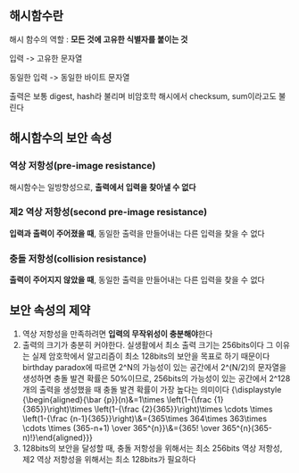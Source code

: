 ## 해시함수란
해시 함수의 역할 : **모든 것에 고유한 식별자를 붙이는 것**

입력 -> 고유한 문자열

동일한 입력 -> 동일한 바이트 문자열

출력은 보통 digest, hash라 불리며 비암호학 해시에서 checksum, sum이라고도 불린다

## 해시함수의 보안 속성
### 역상 저항성(pre-image resistance)
해시함수는 일방향성으로, **출력에서 입력을 찾아낼 수 없다**

### 제2 역상 저항성(second pre-image resistance)
**입력과 출력이 주어졌을 때**,
동일한 출력을 만들어내는 다른 입력을 찾을 수 없다

### 충돌 저항성(collision resistance)
**출력이 주어지지 않았을 때**,
동일한 출력을 만들어내는 다른 입력을 찾을 수 없다

## 보안 속성의 제약
1. 역상 저항성을 만족하려면 **입력의 무작위성이 충분해야**한다
2. 출력의 크기가 충분히 커야한다. 실생활에서 최소 출력 크기는 256bits이다
그 이유는 실제 암호학에서 알고리즘이 최소 128bits의 보안을 목표로 하기 때문이다
birthday paradox에 따르면 2^N의 가능성이 있는 공간에서 2^(N/2)의 문자열을 생성하면 충돌 발견 확률은 50%이므로,
256bits의 가능성이 있는 공간에서 2^128개의 출력을 생성했을 때 충돌 발견 확률이 가장 높다는 의미이다
{\displaystyle {\begin{aligned}{\bar {p}}(n)&=1\times \left(1-{\frac {1}{365}}\right)\times \left(1-{\frac {2}{365}}\right)\times \cdots \times \left(1-{\frac {n-1}{365}}\right)\\&={365\times 364\times 363\times \cdots \times (365-n+1) \over 365^{n}}\\&={365! \over 365^{n}(365-n)!}\end{aligned}}}
3. 128bits의 보안을 달성할 때,
충돌 저항성을 위해서는 최소 256bits
역상 저항성, 제2 역상 저항성을 위해서는 최소 128bits가 필요하다
